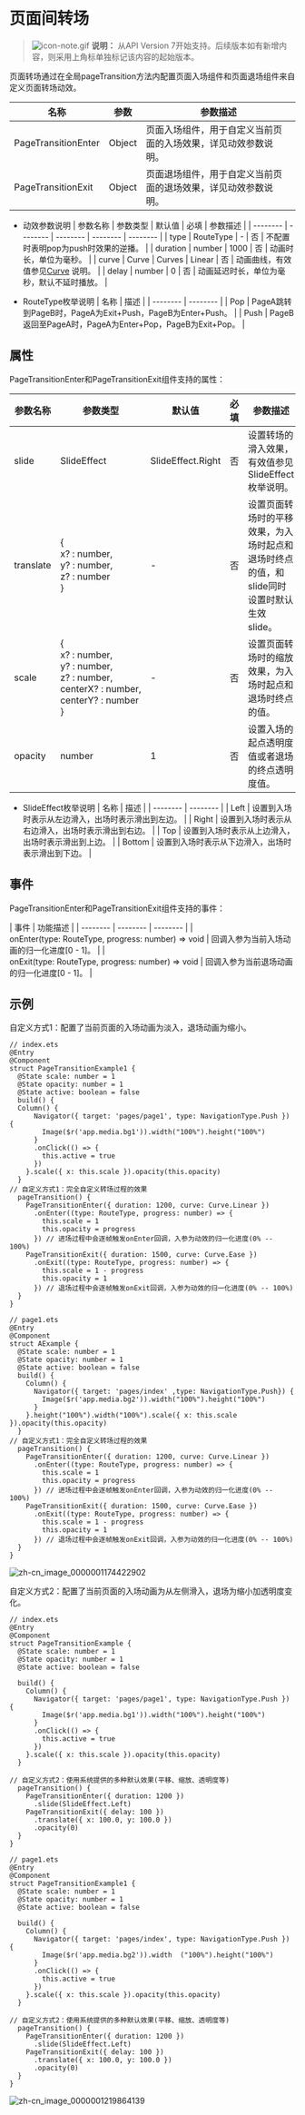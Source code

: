 # 页面间转场

> ![icon-note.gif](public_sys-resources/icon-note.gif) **说明：**
> 从API Version 7开始支持。后续版本如有新增内容，则采用上角标单独标记该内容的起始版本。


页面转场通过在全局pageTransition方法内配置页面入场组件和页面退场组件来自定义页面转场动效。


| 名称 | 参数 | 参数描述 |
| -------- | -------- | -------- |
| PageTransitionEnter | Object | 页面入场组件，用于自定义当前页面的入场效果，详见动效参数说明。 |
| PageTransitionExit | Object | 页面退场组件，用于自定义当前页面的退场效果，详见动效参数说明。 |


- 动效参数说明
  | 参数名称 | 参数类型 | 默认值 | 必填 | 参数描述 |
  | -------- | -------- | -------- | -------- | -------- |
  | type | RouteType | - | 否 | 不配置时表明pop为push时效果的逆播。 |
  | duration | number | 1000 | 否 | 动画时长，单位为毫秒。 |
  | curve | Curve&nbsp;\|&nbsp;Curves | Linear | 否 | 动画曲线，有效值参见[Curve](../reference/arkui-ts/ts-animatorproperty.md)&nbsp;说明。 |
  | delay | number | 0 | 否 | 动画延迟时长，单位为毫秒，默认不延时播放。 |


- RouteType枚举说明
  | 名称 | 描述 | 
  | -------- | -------- |
  | Pop | PageA跳转到PageB时，PageA为Exit+Push，PageB为Enter+Push。 | 
  | Push | PageB返回至PageA时，PageA为Enter+Pop，PageB为Exit+Pop。 | 


## 属性

PageTransitionEnter和PageTransitionExit组件支持的属性：

| 参数名称 | 参数类型 | 默认值 | 必填 | 参数描述 |
| -------- | -------- | -------- | -------- | -------- |
| slide | SlideEffect | SlideEffect.Right | 否 | 设置转场的滑入效果，有效值参见SlideEffect枚举说明。 |
| translate | {<br/>x?&nbsp;:&nbsp;number,<br/>y?&nbsp;:&nbsp;number,<br/>z?&nbsp;:&nbsp;number<br/>} | - | 否 | 设置页面转场时的平移效果，为入场时起点和退场时终点的值，和slide同时设置时默认生效slide。 |
| scale | {<br/>x?&nbsp;:&nbsp;number,<br/>y?&nbsp;:&nbsp;number,<br/>z?&nbsp;:&nbsp;number,<br/>centerX?&nbsp;:&nbsp;number,<br/>centerY?&nbsp;:&nbsp;number<br/>} | - | 否 | 设置页面转场时的缩放效果，为入场时起点和退场时终点的值。 |
| opacity | number | 1 | 否 | 设置入场的起点透明度值或者退场的终点透明度值。 |

- SlideEffect枚举说明
  | 名称 | 描述 | 
  | -------- | -------- |
  | Left | 设置到入场时表示从左边滑入，出场时表示滑出到左边。 | 
  | Right | 设置到入场时表示从右边滑入，出场时表示滑出到右边。 | 
  | Top | 设置到入场时表示从上边滑入，出场时表示滑出到上边。 | 
  | Bottom | 设置到入场时表示从下边滑入，出场时表示滑出到下边。 | 


## 事件

PageTransitionEnter和PageTransitionExit组件支持的事件：

| 事件 | 功能描述 | 
| -------- | -------- | -------- |
| onEnter(type:&nbsp;RouteType,&nbsp;progress:&nbsp;number)&nbsp;=&gt;&nbsp;void | 回调入参为当前入场动画的归一化进度[0&nbsp;-&nbsp;1]。 | 
| onExit(type:&nbsp;RouteType,&nbsp;progress:&nbsp;number)&nbsp;=&gt;&nbsp;void | 回调入参为当前退场动画的归一化进度[0&nbsp;-&nbsp;1]。 | 


## 示例

自定义方式1：配置了当前页面的入场动画为淡入，退场动画为缩小。

```
// index.ets
@Entry
@Component
struct PageTransitionExample1 {
  @State scale: number = 1
  @State opacity: number = 1
  @State active: boolean = false
  build() {
  Column() {
      Navigator({ target: 'pages/page1', type: NavigationType.Push }) {
        Image($r('app.media.bg1')).width("100%").height("100%")
      }
      .onClick(() => {
        this.active = true
      })
    }.scale({ x: this.scale }).opacity(this.opacity)
  }
// 自定义方式1：完全自定义转场过程的效果
  pageTransition() {
    PageTransitionEnter({ duration: 1200, curve: Curve.Linear })
      .onEnter((type: RouteType, progress: number) => {
        this.scale = 1
        this.opacity = progress
      }) // 进场过程中会逐帧触发onEnter回调，入参为动效的归一化进度(0% -- 100%)
    PageTransitionExit({ duration: 1500, curve: Curve.Ease })
      .onExit((type: RouteType, progress: number) => {
        this.scale = 1 - progress
        this.opacity = 1
      }) // 退场过程中会逐帧触发onExit回调，入参为动效的归一化进度(0% -- 100%)
  }
}
```

```
// page1.ets
@Entry
@Component
struct AExample {
  @State scale: number = 1
  @State opacity: number = 1
  @State active: boolean = false
  build() {
    Column() {
      Navigator({ target: 'pages/index' ,type: NavigationType.Push}) {
        Image($r('app.media.bg2')).width("100%").height("100%")
      }
    }.height("100%").width("100%").scale({ x: this.scale }).opacity(this.opacity)
  }
// 自定义方式1：完全自定义转场过程的效果
  pageTransition() {
    PageTransitionEnter({ duration: 1200, curve: Curve.Linear })
      .onEnter((type: RouteType, progress: number) => {
        this.scale = 1
        this.opacity = progress
      }) // 进场过程中会逐帧触发onEnter回调，入参为动效的归一化进度(0% -- 100%)
    PageTransitionExit({ duration: 1500, curve: Curve.Ease })
      .onExit((type: RouteType, progress: number) => {
        this.scale = 1 - progress
        this.opacity = 1
      }) // 退场过程中会逐帧触发onExit回调，入参为动效的归一化进度(0% -- 100%)
  }
}
```

![zh-cn_image_0000001174422902](figures/zh-cn_image_0000001174422902.gif)

自定义方式2：配置了当前页面的入场动画为从左侧滑入，退场为缩小加透明度变化。

```
// index.ets 
@Entry
@Component
struct PageTransitionExample {
  @State scale: number = 1
  @State opacity: number = 1
  @State active: boolean = false

  build() {
    Column() {
      Navigator({ target: 'pages/page1', type: NavigationType.Push }) {
        Image($r('app.media.bg1')).width("100%").height("100%")
      }
      .onClick(() => {
        this.active = true
      })
    }.scale({ x: this.scale }).opacity(this.opacity)
  }

// 自定义方式2：使用系统提供的多种默认效果(平移、缩放、透明度等)
  pageTransition() {
    PageTransitionEnter({ duration: 1200 })
      .slide(SlideEffect.Left)
    PageTransitionExit({ delay: 100 })
      .translate({ x: 100.0, y: 100.0 })
      .opacity(0)
  }
}
```

```
// page1.ets
@Entry
@Component
struct PageTransitionExample1 {
  @State scale: number = 1
  @State opacity: number = 1
  @State active: boolean = false

  build() {
    Column() {
      Navigator({ target: 'pages/index', type: NavigationType.Push }) {
        Image($r('app.media.bg2')).width  ("100%").height("100%")
      }
      .onClick(() => {
        this.active = true
      })
    }.scale({ x: this.scale }).opacity(this.opacity)
  }

// 自定义方式2：使用系统提供的多种默认效果(平移、缩放、透明度等)
  pageTransition() {
    PageTransitionEnter({ duration: 1200 })
      .slide(SlideEffect.Left)
    PageTransitionExit({ delay: 100 })
      .translate({ x: 100.0, y: 100.0 })
      .opacity(0)
  }
}
```

![zh-cn_image_0000001219864139](figures/zh-cn_image_0000001219864139.gif)
